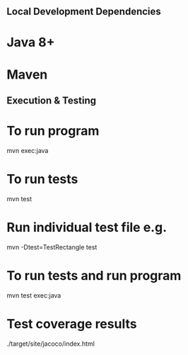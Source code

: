 Local Development Dependencies
------------------------------

# Java 8+
# Maven

Execution & Testing
-------------------

# To run program
mvn exec:java

# To run tests
mvn test

# Run individual test file e.g.
mvn -Dtest=TestRectangle test

# To run tests and run program
mvn test exec:java

# Test coverage results
./target/site/jacoco/index.html